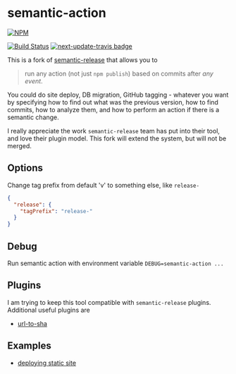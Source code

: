 # semantic-action

[![NPM][npm-icon]][npm-url]

[![Build Status](https://travis-ci.org/bahmutov/semantic-action.svg?branch=master)](https://travis-ci.org/bahmutov/semantic-action)
[![next-update-travis badge][nut-badge]][nut-readme]

This is a fork of [semantic-release][semantic-release] that allows you to

> run any action (not just `npm publish`) based on commits after *any event*.

You could do site deploy, DB migration, GitHub tagging - whatever you want
by specifying how to find out what was the previous version, how to find
commits, how to analyze them, and how to perform an action if there is
a semantic change.

I really appreciate the work `semantic-release` team has put into their tool,
and love their plugin model. This fork will extend the system, but will not
be merged.

## Options

Change tag prefix from default 'v' to something else, like `release-`

```json
{
  "release": {
    "tagPrefix": "release-"
  }
}
```

## Debug

Run semantic action with environment variable `DEBUG=semantic-action ...`

## Plugins

I am trying to keep this tool compatible with `semantic-release` plugins.
Additional useful plugins are

* [url-to-sha](https://github.com/bahmutov/url-to-sha)

## Examples

* [deploying static site](https://github.com/bahmutov/test-semantic-deploy)

[semantic-release]: https://github.com/semantic-release/semantic-release

[npm-icon]: https://nodei.co/npm/semantic-action.svg?downloads=true
[npm-url]: https://npmjs.org/package/semantic-action
[nut-badge]: https://img.shields.io/badge/next--update--travis-ok-green.svg
[nut-readme]: https://github.com/bahmutov/next-update-travis#readme
